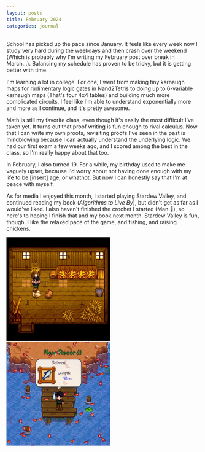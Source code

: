 ```yaml
---
layout: posts
title: February 2024
categories: journal
---
```

School has picked up the pace since January. It feels like every week now I study very hard during the weekdays and then crash over the weekend (Which is probably why I'm writing my February post over break in March...). Balancing my schedule has proven to be tricky, but it is getting better with time.

I'm learning a lot in college. For one, I went from making tiny karnaugh maps for rudimentary logic gates in Nand2Tetris to doing up to 6-variable karnaugh maps (That's four 4x4 tables) and building much more complicated circuits. I feel like I'm able to understand exponentially more and more as I continue, and it's pretty awesome.

Math is still my favorite class, even though it's easily the most difficult I've taken yet. It turns out that proof writing is fun enough to rival calculus. Now that I can write my own proofs, revisiting proofs I've seen in the past is mindblowing because I can actually understand the underlying logic. We had our first exam a few weeks ago, and I scored among the best in the class, so I'm really happy about that too.

In February, I also turned 19. For a while, my birthday used to make me vaguely upset, because I'd worry about not having done enough with my life to be [insert] age, or whatnot. But now I can honestly say that I'm at peace with myself.

As for media I enjoyed this month, I started playing Stardew Valley, and continued reading my book (<i>Algorithms to Live By</i>), but didn't get as far as I would've liked. I also haven't finished the crochet I started (Man :horse:), so here's to hoping I finish that and my book next month. Stardew Valley is fun, though. I like the relaxed pace of the game, and fishing, and raising chickens.

<img src="/images/for-posts/chimkin.png" width="270px"> <img src="/images/for-posts/fish.png" width="270px">